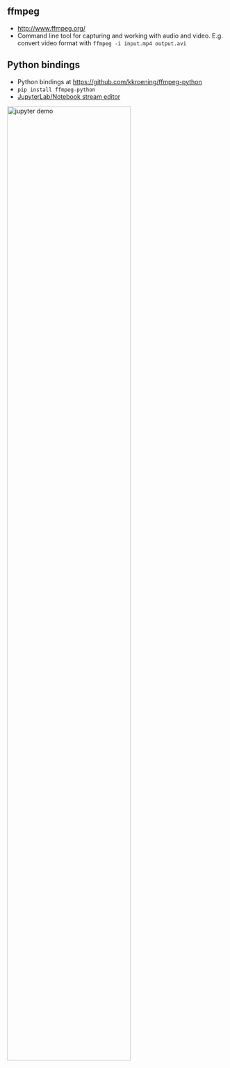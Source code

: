 ## ffmpeg
* http://www.ffmpeg.org/
* Command line tool for capturing and working with audio and video. E.g. convert video format with `ffmpeg -i input.mp4 output.avi`

## Python bindings
* Python bindings at https://github.com/kkroening/ffmpeg-python
* `pip install ffmpeg-python`
* [JupyterLab/Notebook stream editor](https://github.com/kkroening/ffmpeg-python/blob/master/examples/README.md#jupyter-stream-editor)

<img src="https://raw.githubusercontent.com/kkroening/ffmpeg-python/master/doc/jupyter-demo.gif" alt="jupyter demo" width="75%" />
